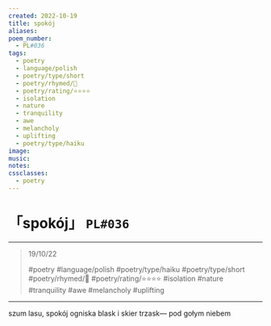 ```yaml
---
created: 2022-10-19
title: spokój
aliases:
poem_number:
  - PL#036
tags:
  - poetry
  - language/polish
  - poetry/type/short
  - poetry/rhymed/🔴
  - poetry/rating/⭐⭐⭐⭐
  - isolation
  - nature
  - tranquility
  - awe
  - melancholy
  - uplifting
  - poetry/type/haiku
image:
music:
notes:
cssclasses:
  - poetry
---
```

# 「spokój」 `PL#036`

---

> 19/10/22
> 
> #poetry 
> #language/polish 
> #poetry/type/haiku #poetry/type/short 
> #poetry/rhymed/🔴 
> #poetry/rating/⭐⭐⭐⭐ 
> #isolation #nature #tranquility #awe #melancholy #uplifting 

---

szum lasu, spokój
ogniska blask i skier trzask—
pod gołym niebem